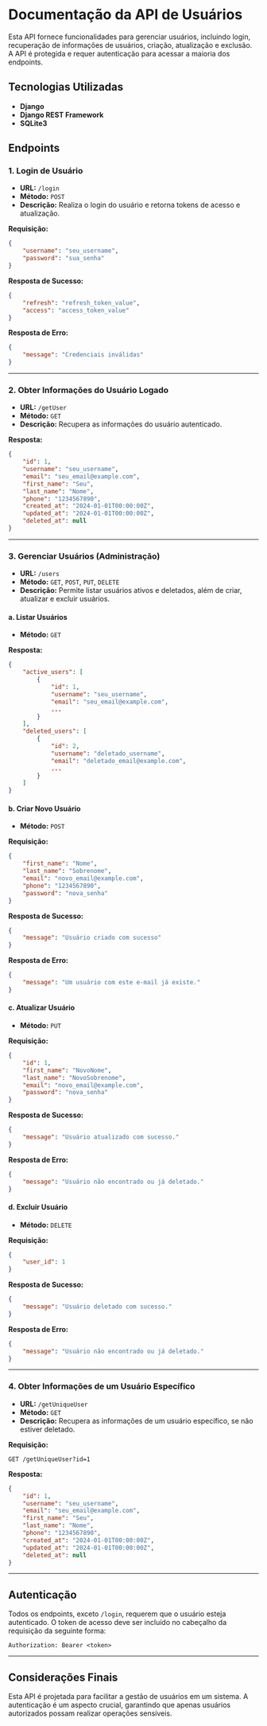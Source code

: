
# Documentação da API de Usuários

Esta API fornece funcionalidades para gerenciar usuários, incluindo login, recuperação de informações de usuários, criação, atualização e exclusão. A API é protegida e requer autenticação para acessar a maioria dos endpoints.

## Tecnologias Utilizadas

- **Django**
- **Django REST Framework**
- **SQLite3**

## Endpoints

### 1. Login de Usuário

- **URL:** `/login`
- **Método:** `POST`
- **Descrição:** Realiza o login do usuário e retorna tokens de acesso e atualização.

**Requisição:**

```json
{
    "username": "seu_username",
    "password": "sua_senha"
}
```

**Resposta de Sucesso:**

```json
{
    "refresh": "refresh_token_value",
    "access": "access_token_value"
}
```

**Resposta de Erro:**

```json
{
    "message": "Credenciais inválidas"
}
```

---

### 2. Obter Informações do Usuário Logado

- **URL:** `/getUser`
- **Método:** `GET`
- **Descrição:** Recupera as informações do usuário autenticado.

**Resposta:**

```json
{
    "id": 1,
    "username": "seu_username",
    "email": "seu_email@example.com",
    "first_name": "Seu",
    "last_name": "Nome",
    "phone": "1234567890",
    "created_at": "2024-01-01T00:00:00Z",
    "updated_at": "2024-01-01T00:00:00Z",
    "deleted_at": null
}
```

---

### 3. Gerenciar Usuários (Administração)

- **URL:** `/users`
- **Método:** `GET`, `POST`, `PUT`, `DELETE`
- **Descrição:** Permite listar usuários ativos e deletados, além de criar, atualizar e excluir usuários.

#### a. Listar Usuários

- **Método:** `GET`

**Resposta:**

```json
{
    "active_users": [
        {
            "id": 1,
            "username": "seu_username",
            "email": "seu_email@example.com",
            ...
        }
    ],
    "deleted_users": [
        {
            "id": 2,
            "username": "deletado_username",
            "email": "deletado_email@example.com",
            ...
        }
    ]
}
```

#### b. Criar Novo Usuário

- **Método:** `POST`

**Requisição:**

```json
{
    "first_name": "Nome",
    "last_name": "Sobrenome",
    "email": "novo_email@example.com",
    "phone": "1234567890",
    "password": "nova_senha"
}
```

**Resposta de Sucesso:**

```json
{
    "message": "Usuário criado com sucesso"
}
```

**Resposta de Erro:**

```json
{
    "message": "Um usuário com este e-mail já existe."
}
```

#### c. Atualizar Usuário

- **Método:** `PUT`

**Requisição:**

```json
{
    "id": 1,
    "first_name": "NovoNome",
    "last_name": "NovoSobrenome",
    "email": "novo_email@example.com",
    "password": "nova_senha"
}
```

**Resposta de Sucesso:**

```json
{
    "message": "Usuário atualizado com sucesso."
}
```

**Resposta de Erro:**

```json
{
    "message": "Usuário não encontrado ou já deletado."
}
```

#### d. Excluir Usuário

- **Método:** `DELETE`

**Requisição:**

```json
{
    "user_id": 1
}
```

**Resposta de Sucesso:**

```json
{
    "message": "Usuário deletado com sucesso."
}
```

**Resposta de Erro:**

```json
{
    "message": "Usuário não encontrado ou já deletado."
}
```

---

### 4. Obter Informações de um Usuário Específico

- **URL:** `/getUniqueUser`
- **Método:** `GET`
- **Descrição:** Recupera as informações de um usuário específico, se não estiver deletado.

**Requisição:**

`GET /getUniqueUser?id=1`

**Resposta:**

```json
{
    "id": 1,
    "username": "seu_username",
    "email": "seu_email@example.com",
    "first_name": "Seu",
    "last_name": "Nome",
    "phone": "1234567890",
    "created_at": "2024-01-01T00:00:00Z",
    "updated_at": "2024-01-01T00:00:00Z",
    "deleted_at": null
}
```

---

## Autenticação

Todos os endpoints, exceto `/login`, requerem que o usuário esteja autenticado. O token de acesso deve ser incluído no cabeçalho da requisição da seguinte forma:

```
Authorization: Bearer <token>
```

---

## Considerações Finais

Esta API é projetada para facilitar a gestão de usuários em um sistema. A autenticação é um aspecto crucial, garantindo que apenas usuários autorizados possam realizar operações sensíveis.

